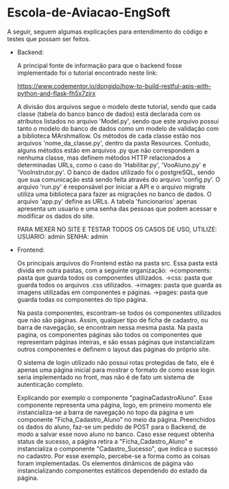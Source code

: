 ﻿# Escola-de-Aviacao-EngSoft

A seguir, seguem algumas explicações para entendimento do código e testes que possam ser feitos.

- Backend:

	A principal fonte de informação para que o backend fosse implementado foi o tutorial
encontrado neste link:

	https://www.codementor.io/dongido/how-to-build-restful-apis-with-python-and-flask-fh5x7zjrx

	A divisão dos arquivos segue o modelo deste tutorial, sendo que cada classe (tabela do banco
banco de dados) está declarada com os atributos listados no arquivo 'Model.py', sendo que este
arquivo possui tanto o modelo do banco de dados como um modelo de validação com a biblioteca MArshmallow.
Os métodos de cada classe estão nos arquivos 'nome_da_classe.py', dentro da pasta Resources. Contudo, alguns métodos estão
em arquivos .py que não correspondem a nenhuma classe, mas definem métodos HTTP relacionados a determinadas URLs, 
como o caso do 'Habilitar.py', 'VooAluno.py' e 'VooInstrutor.py'. 
	O banco de dados utilizado foi o postgreSQL, sendo que sua comunicação está sendo feita
através do arquivo 'config.py'. O arquivo 'run.py' é responsável por iniciar a API e o arquivo migrate utiliza
uma biblioteca para fazer as migrações no banco de dados. O arquivo 'app.py' define as URLs.
	A tabela 'funcionarios' apenas apresenta um usuario e uma senha das pessoas que podem 
acessar e modificar os dados do site.

	PARA MEXER NO SITE E TESTAR TODOS OS CASOS DE USO, UTILIZE:
	USUARIO: admin
	SENHA: admin

- Frontend:

	Os principais arquivos do Frontend estão na pasta src. Essa pasta está divida em outra pastas, com a seguinte organização:
		->components: pasta que guarda todos os componentes utilizados.
		->css: pasta que guarda todos os arquivos .css utilizados.
		->images: pasta que guarda as imagens utilizadas em componentes e páginas.
		->pages: pasta que guarda todas os componentes do tipo página.

	Na pasta componentes, escontram-se todos os componentes utilizados que não são páginas. Assim, qualquer tipo de ficha de cadastro, ou barra de navegação, se encontram nessa mesma pasta. Na pasta pagina, os componentes páginas são todos os componentes que representam páginas inteiras, e são essas páginas que instancializam outros componentes e definem o layout das páginas do próprio site. 

	O sistema de login utilizado não possui rotas protegidas de fato, ele é apenas uma página inicial para mostrar o formato de como esse login 
	seria implementado no front, mas não é de fato um sistema de autenticação completo.

	Explicando por exemplo o componente "paginaCadastroAluno". Esse componente representa uma página, logo, em primeiro momento ele instancializa-se a barra de navegação no topo da página e um componente "Ficha_Cadastro_Aluno" no meio da página. Preenchidos os dados do aluno, faz-se um pedido de POST para o Backend, de modo a salvar esse novo aluno no banco. Caso esse request obtenha status de sucesso, a página retira a "Ficha_Cadastro_Aluno" e instancializa o componente "Cadastro_Sucesso", que indica o sucesso no cadastro. Por esse exemplo, percebe-se a forma como as coisas foram implementadas. Os elementos dinâmicos de página vão instancializando componentes estáticos dependendo do estado da página. 



	

